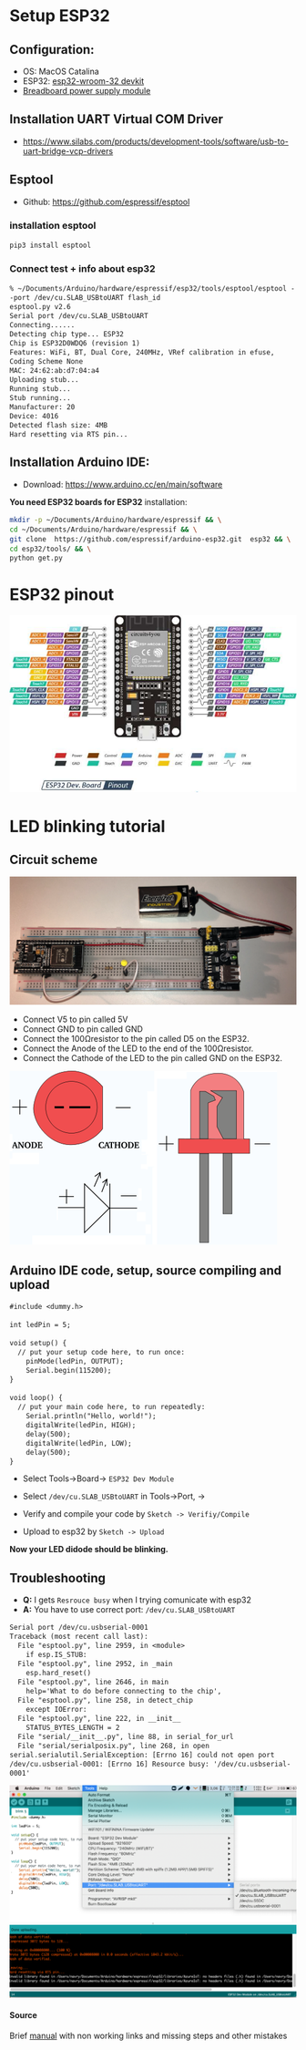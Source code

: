 # Setup ESP32


## Configuration:
* OS: MacOS Catalina
* ESP32: [esp32-wroom-32 devkit](https://www.laskarduino.cz/iot-esp-32s-2-4ghz-dual-mode-wifi-bluetooth-rev-1--cp2102/)
* [Breadboard power supply module](https://www.laskarduino.cz/napajeci-modul-pro-breadboard/)

## Installation UART Virtual COM Driver
- https://www.silabs.com/products/development-tools/software/usb-to-uart-bridge-vcp-drivers

## Esptool

* Github: https://github.com/espressif/esptool

### installation esptool

```bash
pip3 install esptool
```

### Connect test + info about esp32

```
% ~/Documents/Arduino/hardware/espressif/esp32/tools/esptool/esptool --port /dev/cu.SLAB_USBtoUART flash_id
esptool.py v2.6
Serial port /dev/cu.SLAB_USBtoUART
Connecting......
Detecting chip type... ESP32
Chip is ESP32D0WDQ6 (revision 1)
Features: WiFi, BT, Dual Core, 240MHz, VRef calibration in efuse, Coding Scheme None
MAC: 24:62:ab:d7:04:a4
Uploading stub...
Running stub...
Stub running...
Manufacturer: 20
Device: 4016
Detected flash size: 4MB
Hard resetting via RTS pin...
```

## Installation Arduino IDE:

* Download: https://www.arduino.cc/en/main/software

**You need ESP32 boards for ESP32** installation:

```bash
mkdir -p ~/Documents/Arduino/hardware/espressif && \
cd ~/Documents/Arduino/hardware/espressif && \
git clone  https://github.com/espressif/arduino-esp32.git  esp32 && \
cd esp32/tools/ && \
python get.py
```
# ESP32 pinout

![ESP32 pinout](img/ESP32-Pinout.jpg)

# LED blinking tutorial

## Circuit scheme

![Led blinking circuit scheme](img/led-blinking-circuit-scheme.png)

* Connect V5 to pin called 5V
* Connect GND to pin called GND
* Connect the 100Ωresistor to the pin called D5 on the ESP32.
* Connect the Anode of the LED to the end of the 100Ωresistor.
* Connect the Cathode of the LED to the pin called GND on the ESP32.

![Led scheme](img/led-scheme.png)

## Arduino IDE code, setup, source compiling and upload

```
#include <dummy.h>

int ledPin = 5;

void setup() {
  // put your setup code here, to run once:
    pinMode(ledPin, OUTPUT);
    Serial.begin(115200);
}

void loop() {
  // put your main code here, to run repeatedly:
    Serial.println("Hello, world!");
    digitalWrite(ledPin, HIGH);
    delay(500);
    digitalWrite(ledPin, LOW);
    delay(500);
}
```

* Select Tools-\>Board-\> `ESP32 Dev Module`
* Select `/dev/cu.SLAB_USBtoUART` in Tools->Port, -> 

* Verify and compile your code by `Sketch -> Verifiy/Compile`
* Upload to esp32 by `Sketch -> Upload`

**Now your LED didode should be blinking.**

## Troubleshooting

* **Q:** I gets `Resrouce busy` when I trying comunicate with esp32
* **A:** You have to use correct port: `/dev/cu.SLAB_USBtoUART`
```
Serial port /dev/cu.usbserial-0001
Traceback (most recent call last):
  File "esptool.py", line 2959, in <module>
    if esp.IS_STUB:
  File "esptool.py", line 2952, in _main
    esp.hard_reset()
  File "esptool.py", line 2646, in main
    help='What to do before connecting to the chip',
  File "esptool.py", line 258, in detect_chip
    except IOError:
  File "esptool.py", line 222, in __init__
    STATUS_BYTES_LENGTH = 2
  File "serial/__init__.py", line 88, in serial_for_url
  File "serial/serialposix.py", line 268, in open
serial.serialutil.SerialException: [Errno 16] could not open port /dev/cu.usbserial-0001: [Errno 16] Resource busy: '/dev/cu.usbserial-0001'
```

![Led blinking arduino IDE correct setup port](img/led-blinking-arduino-ide-port.png)


#### Source

Brief [manual](https://www.instructables.com/id/Getting-Started-With-ESP32-on-a-Mac-Blink-and-LED/) with non working links and missing steps and other mistakes
